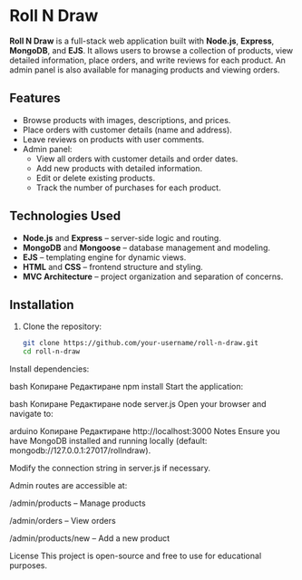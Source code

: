# Roll N Draw

**Roll N Draw** is a full-stack web application built with **Node.js**, **Express**, **MongoDB**, and **EJS**. It allows users to browse a collection of products, view detailed information, place orders, and write reviews for each product. An admin panel is also available for managing products and viewing orders.

## Features

- Browse products with images, descriptions, and prices.
- Place orders with customer details (name and address).
- Leave reviews on products with user comments.
- Admin panel:
  - View all orders with customer details and order dates.
  - Add new products with detailed information.
  - Edit or delete existing products.
  - Track the number of purchases for each product.

## Technologies Used

- **Node.js** and **Express** – server-side logic and routing.
- **MongoDB** and **Mongoose** – database management and modeling.
- **EJS** – templating engine for dynamic views.
- **HTML** and **CSS** – frontend structure and styling.
- **MVC Architecture** – project organization and separation of concerns.

## Installation

1. Clone the repository:

   ```bash
   git clone https://github.com/your-username/roll-n-draw.git
   cd roll-n-draw
Install dependencies:

bash
Копиране
Редактиране
npm install
Start the application:

bash
Копиране
Редактиране
node server.js
Open your browser and navigate to:

arduino
Копиране
Редактиране
http://localhost:3000
Notes
Ensure you have MongoDB installed and running locally (default: mongodb://127.0.0.1:27017/rollndraw).

Modify the connection string in server.js if necessary.

Admin routes are accessible at:

/admin/products – Manage products

/admin/orders – View orders

/admin/products/new – Add a new product

License
This project is open-source and free to use for educational purposes.

